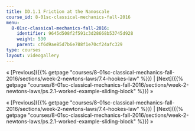 ```yaml
---
title: DD.1.1 Friction at the Nanoscale
course_id: 8-01sc-classical-mechanics-fall-2016
menu:
  8-01sc-classical-mechanics-fall-2016:
    identifier: 9645d508f2f591c3d28668b53745d928
    weight: 530
    parent: cf6d9ae85d7b6e788f1e70cf24afc329
type: courses
layout: videogallery
---
```

« [Previous]({{% getpage "courses/8-01sc-classical-mechanics-fall-2016/sections/week-2-newtons-laws/7.4-hookes-law" %}}) | [Next]({{% getpage "courses/8-01sc-classical-mechanics-fall-2016/sections/week-2-newtons-laws/ps.2.1-worked-example-sliding-block" %}}) »

« [Previous]({{% getpage "courses/8-01sc-classical-mechanics-fall-2016/sections/week-2-newtons-laws/7.4-hookes-law" %}}) | [Next]({{% getpage "courses/8-01sc-classical-mechanics-fall-2016/sections/week-2-newtons-laws/ps.2.1-worked-example-sliding-block" %}}) »